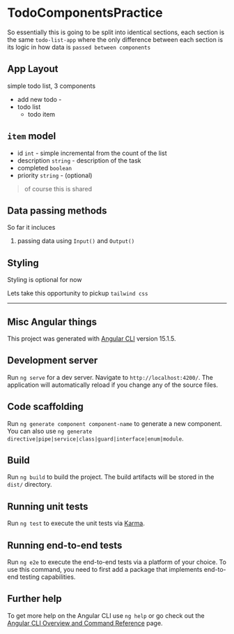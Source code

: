 # TodoComponentsPractice
So essentially this is going to be split into identical sections,
each section is the same `todo-list-app` where the only difference 
between each section is its logic in how data is `passed between components`

## App Layout
simple todo list, 3 components
- add new todo -
- todo list
  - todo item

## `item` model
- id `int` - simple incremental from the count of the list
- description `string` - description of the task
- completed `boolean`
- priority `string` - (optional) 

> of course this is shared

## Data passing methods
So far it incluces
1. passing data using `Input()` and `Output()`

## Styling

Styling is optional for now

Lets take this opportunity to pickup `tailwind css`


---

## Misc Angular things
This project was generated with [Angular CLI](https://github.com/angular/angular-cli) version 15.1.5.

## Development server
Run `ng serve` for a dev server. Navigate to `http://localhost:4200/`. The application will automatically reload if you change any of the source files.

## Code scaffolding
Run `ng generate component component-name` to generate a new component. You can also use `ng generate directive|pipe|service|class|guard|interface|enum|module`.

## Build
Run `ng build` to build the project. The build artifacts will be stored in the `dist/` directory.

## Running unit tests
Run `ng test` to execute the unit tests via [Karma](https://karma-runner.github.io).

## Running end-to-end tests
Run `ng e2e` to execute the end-to-end tests via a platform of your choice. To use this command, you need to first add a package that implements end-to-end testing capabilities.

## Further help
To get more help on the Angular CLI use `ng help` or go check out the [Angular CLI Overview and Command Reference](https://angular.io/cli) page.
